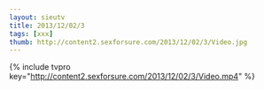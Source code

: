 ```yaml
--- 
layout: sieutv
title: 2013/12/02/3
tags: [xxx]
thumb: http://content2.sexforsure.com/2013/12/02/3/Video.jpg
---
```

{% include tvpro key="http://content2.sexforsure.com/2013/12/02/3/Video.mp4" %} 
